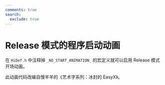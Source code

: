 ```yaml
---
comments: true
search:
  exclude: true
---
```


# Release 模式的程序启动动画

在 `HiDef.h` 中注释掉 `_NO_START_ANIMATION_` 的宏定义就可以启用 Release 模式开场动画。

此动画代码改编自慢羊羊的《艺术字系列：冰封的 EasyX》。